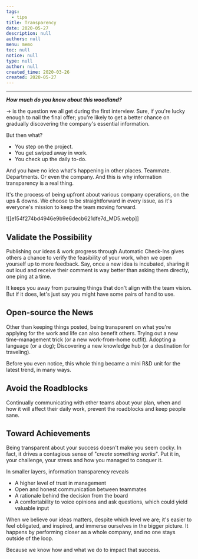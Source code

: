 ```yaml
---
tags: 
  - tips
title: Transparency
date: 2020-05-27
description: null
authors: null
menu: memo
toc: null
notice: null
type: null
author: null
created_time: 2020-03-26
created: 2020-05-27
---
```


---

<span style='color:pink_background'>***How much do you know about this woodland?***</span>

→ is the question we all get during the first interview. Sure, if you're lucky enough to nail the final offer; you're likely to get a better chance on gradually discovering the company's essential information.


But then what?

* You step on the project.
* You get swiped away in work.
* You check up the daily to-do.

And you have no idea what's happening in other places. Teammate. Departments. Or even the company. And this is why information transparency is a real thing.


It's the process of being upfront about various company operations, on the ups & downs. We choose to be straightforward in every issue, as it's everyone's mission to keep the team moving forward. 

![[e154f274bd4946e9b9e6decb621dfe7d_MD5.webp]]

## Validate the Possibility

Publishing our ideas & work progress through Automatic Check-Ins gives others a chance to verify the feasibility of your work, when we open yourself up to more feedback. Say, once a new idea is incubated, sharing it out loud and receive their comment is way better than asking them directly, one ping at a time. 

It keeps you away from pursuing things that don't align with the team vision. But if it does, let's just say you might have some pairs of hand to use.

## Open-source the News

Other than keeping things posted, being transparent on what you're applying for the work and life can also benefit others. Trying out a new time-management trick (or a new work-from-home outfit). Adopting a language (or a dog); Discovering a new knowledge hub (or a destination for traveling).

Before you even notice, this whole thing became a mini R&D unit for the latest trend, in many ways.

## Avoid the Roadblocks

Continually communicating with other teams about your plan, when and how it will affect their daily work, prevent the roadblocks and keep people sane.

## Toward Achievements

Being transparent about your success doesn't make you seem cocky. In fact, it drives a contagious sense of "*create something works*". Put it in, your challenge, your stress and how you managed to conquer it.


In smaller layers, information transparency reveals

* A higher level of trust in management
* Open and honest communication between teammates
* A rationale behind the decision from the board
* A comfortability to voice opinions and ask questions, which could yield valuable input

When we believe our ideas matters, despite which level we are; it's easier to feel obligated, and inspired, and immerse ourselves in the bigger picture. It happens by performing closer as a whole company, and no one stays outside of the loop.


Because we know how and what we do to impact that success.
